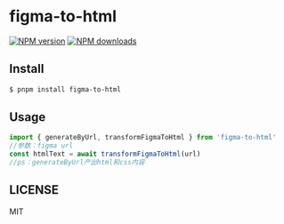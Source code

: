 # figma-to-html

[![NPM version](https://img.shields.io/npm/v/figma-to-html.svg?style=flat)](https://npmjs.com/package/figma-to-html)
[![NPM downloads](http://img.shields.io/npm/dm/figma-to-html.svg?style=flat)](https://npmjs.com/package/figma-to-html)

## Install

```bash
$ pnpm install figma-to-html
```

## Usage
```ts
import { generateByUrl, transformFigmaToHtml } from 'figma-to-html'
//参数：figma url
const htmlText = await transformFigmaToHtml(url)
//ps：generateByUrl产出html和css内容
```

## LICENSE

MIT
